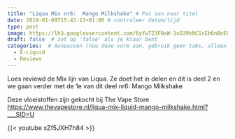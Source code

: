 ```yaml
---
title: "Liqua Mix nr6:  Mango Milkshake" # Pas aan naar titel
date: 2019-01-09T15:43:13+01:00 # controleer datum/tijd
type: post
image: https://lh3.googleusercontent.com/6yYwT23FNxW-3xO39kNCSsEb6nBoEPNo-K2c72PpwvNDTDWjPQVsxQzBQCBfxOv56Q-Ipdty3cWalHelENPTGDtTf8bnMLAzYiuSN2c6VD0WDob7yoaQVz22zllvJVPk2XdpfyEnjiwIXdB_35JaGjsh_KSLA2YRlNO0iHPqaLU50_VesyoeSAwDjhXXtP8qIUSM62E2HlXE9FdWWrk-65N9TFc1XeaSk_MNQK97btj2X3lzRSTpHFLzDxUXCjBP23hmElK2FKtHLNtuV5zcSZmAWymGee-NKQ4FKSU-fUi37RiIa1lQPqK_8swXBk3FMP92piFJcQ4mZpr6pZGbDWsxVJovKMKeMQQMt3nIOIKRgwcYX5en73ukIvRjqpMbd8jAsdB3qHcYJn8ImS9FDfjdW6d3RJyKdyRrMBzxAbXeOIZEPP5V5D-kYRD0lvGAYK4l-D4SvdbNKpOttlDXhF7NKNLXEzGSUgl61Yl6E0yR6oMkkxFIJsAeGaqlDea7F_R4JnvSUrFzfYs1smfjJ2fvjqWUo9hhMjo1nyQCAdMrmBTvnUxuVsyTLTcEyN17Kzz_7n7JVdvs8QfwXcnpxU9A4yA5e4-kuJvs7NE0hK-lRyoiwqIUAH0_urqgW3CsRTabPyxLkTKZzQov15EiAZ2WIEvaNCgN1GvJwMaIloC5UIKVvmsKuJMx85faPYUNym_PnZP9p7GNHCyDFF8=w928-h522-no
draft: false  # zet op 'false' als je klaar bent
categories:  # Aanpassen (hou deze vorm aan, gebruik geen tabs, alleen spaties)
  - E-Liquid
  - Reviews
---
```


Loes reviewd de Mix lijn van Liqua. 
Ze doet het in delen en dit is deel 2 en we gaan verder met de 1e van dit deel
nr6:  Mango Milkshake

Deze vloeistoffen zijn gekocht bij The Vape Store
https://www.thevapestore.nl/liqua-mix-liquid-mango-milkshake.html?___SID=U

{{< youtube xZf5JXH7h84 >}}
